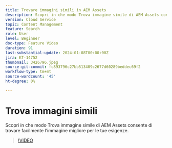 ```yaml
---
title: Trovare immagini simili in AEM Assets
description: Scopri in che modo Trova immagine simile di AEM Assets consente di trovare facilmente l’immagine migliore per le tue esigenze.
version: Cloud Service
topic: Content Management
feature: Search
role: User
level: Beginner
doc-type: Feature Video
duration: 91
last-substantial-update: 2024-01-08T00:00:00Z
jira: KT-14752
thumbnail: 3426796.jpeg
source-git-commit: fc893796c27bb513409c2677d60289beddec69f2
workflow-type: tm+mt
source-wordcount: '45'
ht-degree: 0%

---
```



# Trova immagini simili

Scopri in che modo Trova immagine simile di AEM Assets consente di trovare facilmente l’immagine migliore per le tue esigenze.

>[!VIDEO](https://video.tv.adobe.com/v/3426796/?learn=on)
